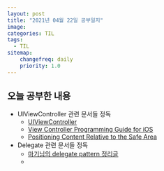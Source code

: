 ```yaml
---
layout: post
title: "2021년 04월 22일 공부일지"
image:
categories: TIL
tags: 
  - TIL
sitemap:
    changefreq: daily
    priority: 1.0
---
```


## 오늘 공부한 내용

- UIViewController 관련 문서들 정독
  - [UIViewController](https://developer.apple.com/documentation/uikit/uiviewcontroller/)
  - [View Controller Programming Guide for iOS](https://developer.apple.com/library/archive/featuredarticles/ViewControllerPGforiPhoneOS/index.html#//apple_ref/doc/uid/TP40007457)
  - [Positioning Content Relative to the Safe Area](https://developer.apple.com/documentation/uikit/uiview/positioning_content_relative_to_the_safe_area)
- Delegate 관련 문서들 정독
  - [마기님의 delegate pattern 정리글](https://magi82.github.io/ios-delegate/)
  - 

